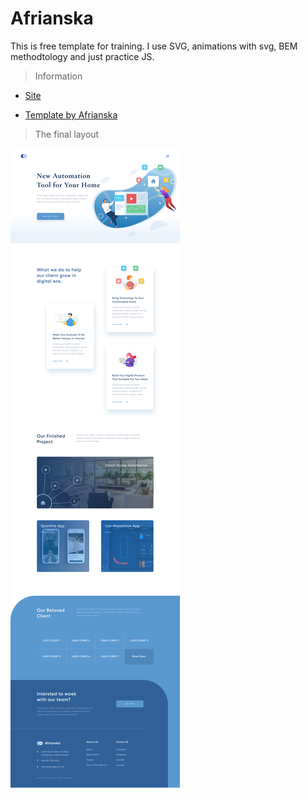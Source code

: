 # Afrianska
This is free template for training. I use SVG, animations with svg, BEM methodtology and just practice JS. 

> Information

 * [Site](https://fraidx.github.io/Afrianska/)

 * [Template by Afrianska](https://clck.ru/MBE6M)
 
 > The final layout
 
 ![Afrianska](./src/img/all/homepage.png)
